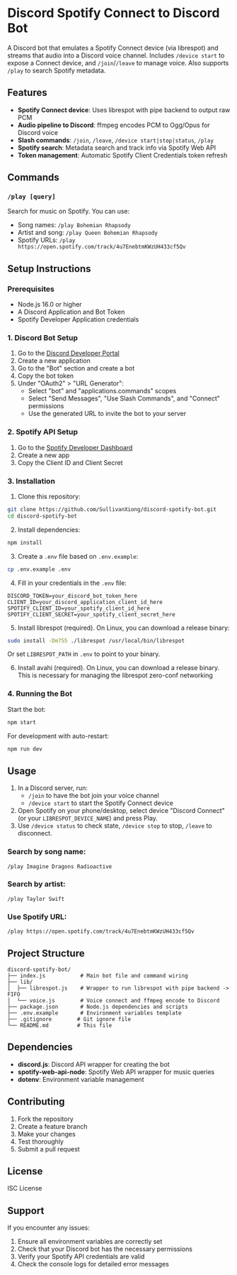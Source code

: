 # Discord Spotify Connect to Discord Bot

A Discord bot that emulates a Spotify Connect device (via librespot) and streams that audio into a Discord voice channel. Includes `/device start` to expose a Connect device, and `/join`/`/leave` to manage voice. Also supports `/play` to search Spotify metadata.

## Features

- **Spotify Connect device**: Uses librespot with pipe backend to output raw PCM
- **Audio pipeline to Discord**: ffmpeg encodes PCM to Ogg/Opus for Discord voice
- **Slash commands**: `/join`, `/leave`, `/device start|stop|status`, `/play`
- **Spotify search**: Metadata search and track info via Spotify Web API
- **Token management**: Automatic Spotify Client Credentials token refresh

## Commands

### `/play [query]`
Search for music on Spotify. You can use:
- Song names: `/play Bohemian Rhapsody`
- Artist and song: `/play Queen Bohemian Rhapsody`
- Spotify URLs: `/play https://open.spotify.com/track/4u7EnebtmKWzUH433cf5Qv`

## Setup Instructions

### Prerequisites
- Node.js 16.0 or higher
- A Discord Application and Bot Token
- Spotify Developer Application credentials

### 1. Discord Bot Setup

1. Go to the [Discord Developer Portal](https://discord.com/developers/applications)
2. Create a new application
3. Go to the "Bot" section and create a bot
4. Copy the bot token
5. Under "OAuth2" > "URL Generator":
   - Select "bot" and "applications.commands" scopes
   - Select "Send Messages", "Use Slash Commands", and "Connect" permissions
   - Use the generated URL to invite the bot to your server

### 2. Spotify API Setup

1. Go to the [Spotify Developer Dashboard](https://developer.spotify.com/dashboard)
2. Create a new app
3. Copy the Client ID and Client Secret

### 3. Installation

1. Clone this repository:
```bash
git clone https://github.com/SullivanXiong/discord-spotify-bot.git
cd discord-spotify-bot
```

2. Install dependencies:
```bash
npm install
```

3. Create a `.env` file based on `.env.example`:
```bash
cp .env.example .env
```

4. Fill in your credentials in the `.env` file:
```env
DISCORD_TOKEN=your_discord_bot_token_here
CLIENT_ID=your_discord_application_client_id_here
SPOTIFY_CLIENT_ID=your_spotify_client_id_here
SPOTIFY_CLIENT_SECRET=your_spotify_client_secret_here
```

5. Install librespot (required). On Linux, you can download a release binary:
```bash
sudo install -Dm755 ./librespot /usr/local/bin/librespot
```
Or set `LIBRESPOT_PATH` in `.env` to point to your binary.

6. Install avahi (required). On Linux, you can download a release binary. This is necessary for managing the librespot zero-conf networking

### 4. Running the Bot

Start the bot:
```bash
npm start
```

For development with auto-restart:
```bash
npm run dev
```

## Usage

1. In a Discord server, run:
   - `/join` to have the bot join your voice channel
   - `/device start` to start the Spotify Connect device
2. Open Spotify on your phone/desktop, select device "Discord Connect" (or your `LIBRESPOT_DEVICE_NAME`) and press Play.
3. Use `/device status` to check state, `/device stop` to stop, `/leave` to disconnect.

### Search by song name:
```
/play Imagine Dragons Radioactive
```

### Search by artist:
```
/play Taylor Swift
```

### Use Spotify URL:
```
/play https://open.spotify.com/track/4u7EnebtmKWzUH433cf5Qv
```

## Project Structure

```
discord-spotify-bot/
├── index.js           # Main bot file and command wiring
├── lib/
│  ├── librespot.js    # Wrapper to run librespot with pipe backend -> FIFO
│  └── voice.js        # Voice connect and ffmpeg encode to Discord
├── package.json       # Node.js dependencies and scripts
├── .env.example       # Environment variables template
├── .gitignore        # Git ignore file
└── README.md         # This file
```

## Dependencies

- **discord.js**: Discord API wrapper for creating the bot
- **spotify-web-api-node**: Spotify Web API wrapper for music queries
- **dotenv**: Environment variable management

## Contributing

1. Fork the repository
2. Create a feature branch
3. Make your changes
4. Test thoroughly
5. Submit a pull request

## License

ISC License

## Support

If you encounter any issues:
1. Ensure all environment variables are correctly set
2. Check that your Discord bot has the necessary permissions
3. Verify your Spotify API credentials are valid
4. Check the console logs for detailed error messages
